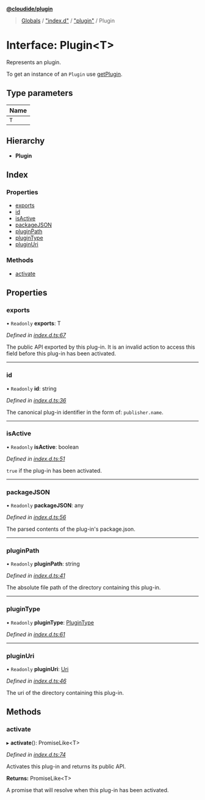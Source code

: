 **[@cloudide/plugin](../README.md)**

> [Globals](../README.md) / ["index.d"](../modules/_index_d_.md) / ["plugin"](../modules/_index_d_._plugin_.md) / Plugin

# Interface: Plugin\<T>

Represents an plugin.

To get an instance of an `Plugin` use [getPlugin](#plugins.getPlugin).

## Type parameters

Name |
------ |
`T` |

## Hierarchy

* **Plugin**

## Index

### Properties

* [exports](_index_d_._plugin_.plugin.md#exports)
* [id](_index_d_._plugin_.plugin.md#id)
* [isActive](_index_d_._plugin_.plugin.md#isactive)
* [packageJSON](_index_d_._plugin_.plugin.md#packagejson)
* [pluginPath](_index_d_._plugin_.plugin.md#pluginpath)
* [pluginType](_index_d_._plugin_.plugin.md#plugintype)
* [pluginUri](_index_d_._plugin_.plugin.md#pluginuri)

### Methods

* [activate](_index_d_._plugin_.plugin.md#activate)

## Properties

### exports

• `Readonly` **exports**: T

*Defined in [index.d.ts:67](https://github.com/shuyaqian/cloudide-plugin-api/blob/9d985be/index.d.ts#L67)*

The public API exported by this plug-in. It is an invalid action
to access this field before this plug-in has been activated.

___

### id

• `Readonly` **id**: string

*Defined in [index.d.ts:36](https://github.com/shuyaqian/cloudide-plugin-api/blob/9d985be/index.d.ts#L36)*

The canonical plug-in identifier in the form of: `publisher.name`.

___

### isActive

• `Readonly` **isActive**: boolean

*Defined in [index.d.ts:51](https://github.com/shuyaqian/cloudide-plugin-api/blob/9d985be/index.d.ts#L51)*

`true` if the plug-in has been activated.

___

### packageJSON

• `Readonly` **packageJSON**: any

*Defined in [index.d.ts:56](https://github.com/shuyaqian/cloudide-plugin-api/blob/9d985be/index.d.ts#L56)*

The parsed contents of the plug-in's package.json.

___

### pluginPath

• `Readonly` **pluginPath**: string

*Defined in [index.d.ts:41](https://github.com/shuyaqian/cloudide-plugin-api/blob/9d985be/index.d.ts#L41)*

The absolute file path of the directory containing this plug-in.

___

### pluginType

• `Readonly` **pluginType**: [PluginType](../modules/_index_d_._plugin_.md#plugintype)

*Defined in [index.d.ts:61](https://github.com/shuyaqian/cloudide-plugin-api/blob/9d985be/index.d.ts#L61)*

___

### pluginUri

• `Readonly` **pluginUri**: [Uri](../classes/_index_d_._plugin_.uri.md)

*Defined in [index.d.ts:46](https://github.com/shuyaqian/cloudide-plugin-api/blob/9d985be/index.d.ts#L46)*

The uri of the directory containing this plug-in.

## Methods

### activate

▸ **activate**(): PromiseLike\<T>

*Defined in [index.d.ts:74](https://github.com/shuyaqian/cloudide-plugin-api/blob/9d985be/index.d.ts#L74)*

Activates this plug-in and returns its public API.

**Returns:** PromiseLike\<T>

A promise that will resolve when this plug-in has been activated.
